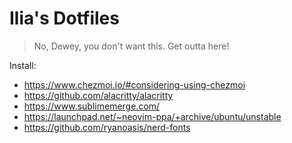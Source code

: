 # Ilia's Dotfiles

> No, Dewey, you don't want this. Get outta here!

Install:

* https://www.chezmoi.io/#considering-using-chezmoi
* https://github.com/alacritty/alacritty
* https://www.sublimemerge.com/
* https://launchpad.net/~neovim-ppa/+archive/ubuntu/unstable
* https://github.com/ryanoasis/nerd-fonts
